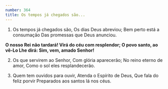 ```yaml
---
number: 364
title: Os tempos já chegados são...
---
```


1. Os tempos já chegados são,
  Os dias Deus abreviou;
  Bem perto está a consumação
  Das promessas que Deus anunciou.

  __O nosso Rei não tardará!
  Virá do céu com resplendor;
  O povo santo, ao vê-Lo Lhe dirá:
  Sim, vem, amado Senhor!__

2. Os que servirem ao Senhor,
  Com glória aparecerão;
  No reino eterno de amor,
  Como o sol eles resplandecerão.

3. Quem tem ouvidos para ouvir,
  Atenda o Espírito de Deus,
  Que fala do feliz porvir
  Preparados aos santos lá nos céus.
